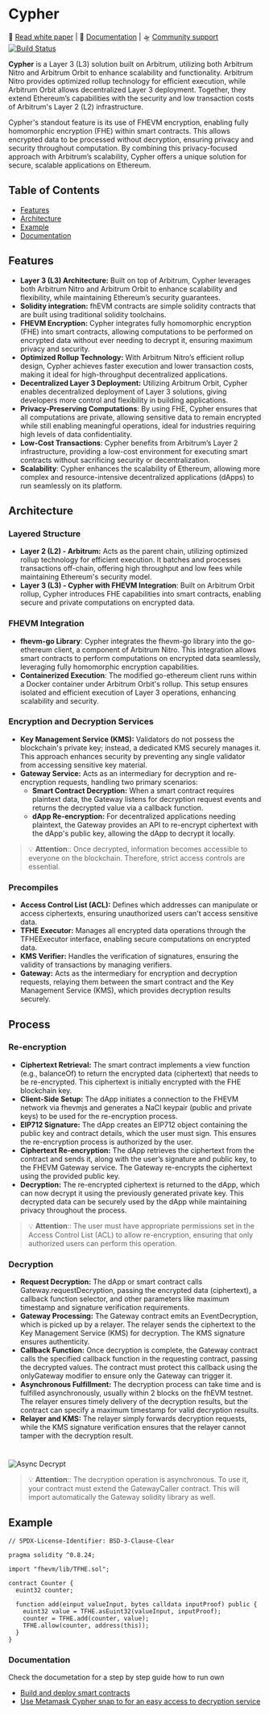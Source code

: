 # Cypher

📃 [Read white paper](#) | 📒 [Documentation](#) | 🛸 [Community support](#)
[![Build Status](https://travis-ci.org/joemccann/dillinger.svg?branch=master)](https://travis-ci.org/joemccann/dillinger)

**Cypher** is a Layer 3 (L3) solution built on Arbitrum, utilizing both Arbitrum Nitro and Arbitrum Orbit to enhance scalability and functionality. Arbitrum Nitro provides optimized rollup technology for efficient execution, while Arbitrum Orbit allows decentralized Layer 3 deployment. Together, they extend Ethereum’s capabilities with the security and low transaction costs of Arbitrum's Layer 2 (L2) infrastructure.

Cypher's standout feature is its use of FHEVM encryption, enabling fully homomorphic encryption (FHE) within smart contracts. This allows encrypted data to be processed without decryption, ensuring privacy and security throughout computation. By combining this privacy-focused approach with Arbitrum’s scalability, Cypher offers a unique solution for secure, scalable applications on Ethereum.

## Table of Contents

- [Features](#features)
- [Architecture](#architecture)
- [Example](#example)
- [Documentation](#documentation)

## Features

- **Layer 3 (L3) Architecture:** Built on top of Arbitrum, Cypher leverages both Arbitrum Nitro and Arbitrum Orbit to enhance scalability and flexibility, while maintaining Ethereum’s security guarantees.
- **Solidity integration:** fhEVM contracts are simple solidity contracts that are built using traditional solidity toolchains.
- **FHEVM Encryption:** Cypher integrates fully homomorphic encryption (FHE) into smart contracts, allowing computations to be performed on encrypted data without ever needing to decrypt it, ensuring maximum privacy and security.
- **Optimized Rollup Technology:** With Arbitrum Nitro’s efficient rollup design, Cypher achieves faster execution and lower transaction costs, making it ideal for high-throughput decentralized applications.
- **Decentralized Layer 3 Deployment:** Utilizing Arbitrum Orbit, Cypher enables decentralized deployment of Layer 3 solutions, giving developers more control and flexibility in building applications.
- **Privacy-Preserving Computations**: By using FHE, Cypher ensures that all computations are private, allowing sensitive data to remain encrypted while still enabling meaningful operations, ideal for industries requiring high levels of data confidentiality.
- **Low-Cost Transactions**: Cypher benefits from Arbitrum’s Layer 2 infrastructure, providing a low-cost environment for executing smart contracts without sacrificing security or decentralization.
- **Scalability**: Cypher enhances the scalability of Ethereum, allowing more complex and resource-intensive decentralized applications (dApps) to run seamlessly on its platform.

## Architecture

### Layered Structure

- **Layer 2 (L2) - Arbitrum:** Acts as the parent chain, utilizing optimized rollup technology for efficient execution. It batches and processes transactions off-chain, offering high throughput and low fees while maintaining Ethereum's security model.
- **Layer 3 (L3) - Cypher with FHEVM Integration**: Built on Arbitrum Orbit rollup, Cypher introduces FHE capabilities into smart contracts, enabling secure and private computations on encrypted data.

### FHEVM Integration

- **fhevm-go Library**: Cypher integrates the fhevm-go library into the go-ethereum client, a component of Arbitrum Nitro. This integration allows smart contracts to perform computations on encrypted data seamlessly, leveraging fully homomorphic encryption capabilities.
-  **Containerized Execution**: The modified go-ethereum client runs within a Docker container under Arbitrum Orbit's rollup. This setup ensures isolated and efficient execution of Layer 3 operations, enhancing scalability and security.

### Encryption and Decryption Services

- **Key Management Service (KMS):** Validators do not possess the blockchain's private key; instead, a dedicated KMS securely manages it. This approach enhances security by preventing any single validator from accessing sensitive key material.
- **Gateway Service:** Acts as an intermediary for decryption and re-encryption requests, handling two primary scenarios:
    - **Smart Contract Decryption:** When a smart contract requires plaintext data, the Gateway listens for decryption request events and returns the decrypted value via a callback function.
    -  **dApp Re-encryption:** For decentralized applications needing plaintext, the Gateway provides an API to re-encrypt ciphertext with the dApp's public key, allowing the dApp to decrypt it locally.


> 💡 **Attention**:: Once decrypted, information becomes accessible to everyone on the blockchain. Therefore, strict access controls are essential.

### Precompiles
- **Access Control List (ACL):** Defines which addresses can manipulate or access ciphertexts, ensuring unauthorized users can't access sensitive data.
- **TFHE Executor:** Manages all encrypted data operations through the TFHEExecutor interface, enabling secure computations on encrypted data.
- **KMS Verifier:** Handles the verification of signatures, ensuring the validity of transactions by managing verifiers.
- **Gateway:** Acts as the intermediary for encryption and decryption requests, relaying them between the smart contract and the Key Management Service (KMS), which provides decryption results securely.

## Process 
### Re-encryption

- **Ciphertext Retrieval:** The smart contract implements a view function (e.g., balanceOf) to return the encrypted data (ciphertext) that needs to be re-encrypted. This ciphertext is initially encrypted with the FHE blockchain key.
- **Client-Side Setup:** The dApp initiates a connection to the FHEVM network via fhevmjs and generates a NaCl keypair (public and private keys) to be used for the re-encryption process.
- **EIP712 Signature:** The dApp creates an EIP712 object containing the public key and contract details, which the user must sign. This ensures the re-encryption process is authorized by the user.
- **Ciphertext Re-encryption:** The dApp retrieves the ciphertext from the contract and sends it, along with the user’s signature and public key, to the FHEVM Gateway service. The Gateway re-encrypts the ciphertext using the provided public key.
- **Decryption:** The re-encrypted ciphertext is returned to the dApp, which can now decrypt it using the previously generated private key. This decrypted data can be securely used by the dApp while maintaining privacy throughout the process.

> 💡 **Attention**:: The user must have appropriate permissions set in the Access Control List (ACL) to allow re-encryption, ensuring that only authorized users can perform this operation.

### Decryption
- **Request Decryption:** The dApp or smart contract calls Gateway.requestDecryption, passing the encrypted data (ciphertext), a callback function selector, and other parameters like maximum timestamp and signature verification requirements.
- **Gateway Processing:** The Gateway contract emits an EventDecryption, which is picked up by a relayer. The relayer sends the ciphertext to the Key Management Service (KMS) for decryption. The KMS signature ensures authenticity.
- **Callback Function:** Once decryption is complete, the Gateway contract calls the specified callback function in the requesting contract, passing the decrypted values. The contract must protect this callback using the onlyGateway modifier to ensure only the Gateway can trigger it.
- **Asynchronous Fulfillment:** The decryption process can take time and is fulfilled asynchronously, usually within 2 blocks on the fhEVM testnet. The relayer ensures timely delivery of the decryption results, but the contract can specify a maximum timestamp for valid decryption results.
- **Relayer and KMS:** The relayer simply forwards decryption requests, while the KMS signature verification ensures that the relayer cannot tamper with the decryption result.

#
![Async Decrypt](https://docs.zama.ai/~gitbook/image?url=https%3A%2F%2F4221220623-files.gitbook.io%2F%7E%2Ffiles%2Fv0%2Fb%2Fgitbook-x-prod.appspot.com%2Fo%2Fspaces%252FdjZLXIKWOxfECtlEOsO1%252Fuploads%252Fgit-blob-6658c0482a3f2f8329eb01b1938491ed402d35c5%252FasyncDecrypt.png%3Falt%3Dmedia&width=400&dpr=3&quality=100&sign=88438dae&sv=1)


> 💡 **Attention**:: The decryption operation is asynchronous. To use it, your contract must extend the GatewayCaller contract. This will import automatically the Gateway solidity library as well.

## Example

```
// SPDX-License-Identifier: BSD-3-Clause-Clear

pragma solidity ^0.8.24;

import "fhevm/lib/TFHE.sol";

contract Counter {
  euint32 counter;

  function add(einput valueInput, bytes calldata inputProof) public {
    euint32 value = TFHE.asEuint32(valueInput, inputProof);
    counter = TFHE.add(counter, value);
    TFHE.allow(counter, address(this));
  }
}
```
### Documentation
Check the documetation for a step by step guide how to run own 
- [Build and deploy smart contracts]
- [Use Metamask Cypher snap to for an easy access to decryption service]


[Build and deploy smart contracts]: <https://github.com/z1labs/Cypher>
[Use Metamask Cypher snap to for an easy access to decryption service]: <https://github.com/z1labs/Cypher>

